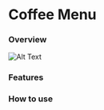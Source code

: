 # Coffee Menu

### Overview
![Alt Text](file:///Users/angiematicorena/Documents/coffee%20menu%20gift.gif)
### Features

### How to use